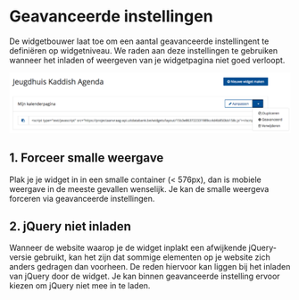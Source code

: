 ---
---

# Geavanceerde instellingen 

De widgetbouwer laat toe om een aantal geavanceerde instellingent te definiëren op widgetniveau. We raden aan deze instellingen te gebruiken wanneer het inladen of weergeven van je widgetpagina niet goed verloopt.

![Voorbeeld-geavanceerd](/img/Voorbeeld-geavanceerd.png "Voorbeeld geavanceerd")

## 1. Forceer smalle weergave

Plak je je widget in in een smalle container (< 576px), dan is mobiele weergave in de meeste gevallen wenselijk. Je kan de smalle weergeva forceren via geavanceerde instellingen.

## 2. jQuery niet inladen

Wanneer de website waarop je de widget inplakt een afwijkende jQuery-versie gebruikt, kan het zijn dat sommige elementen op je website zich anders gedragen dan voorheen. De reden hiervoor kan liggen bij het inladen van jQuery door de widget. Je kan binnen geavanceerde instelling ervoor kiezen om jQuery niet mee in te laden.
